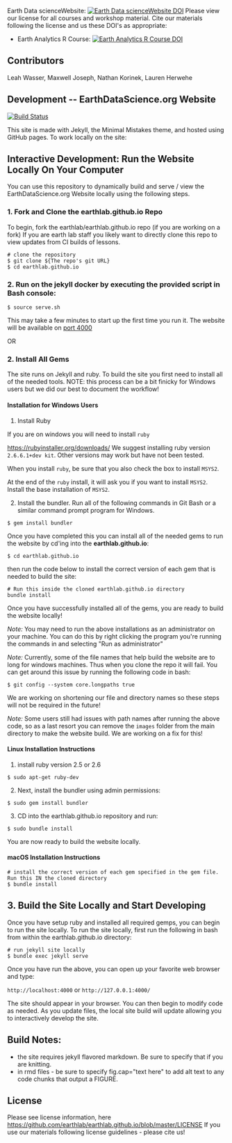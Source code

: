 

Earth Data scienceWebsite: [![Earth Data scienceWebsite DOI](https://zenodo.org/badge/62253359.svg)](https://zenodo.org/badge/latestdoi/62253359)
Please view our license for all courses and workshop material. Cite our materials following the license and us these DOI's as appropriate:
* Earth Analytics R Course: [![Earth Analytics R Course DOI](https://zenodo.org/badge/143348761.svg)](https://zenodo.org/badge/latestdoi/143348761)

## Contributors
Leah Wasser, Maxwell Joseph, Nathan Korinek, Lauren Herwehe

## Development -- EarthDataScience.org Website

[![Build Status](https://travis-ci.org/earthlab/earthlab.github.io.svg?branch=master)](https://travis-ci.org/earthlab/earthlab.github.io)

This site is made with Jekyll, the Minimal Mistakes theme, and hosted using
GitHub pages. To work locally on the site:


## Interactive Development: Run the Website Locally On Your Computer

You can use this repository to dynamically build and serve / view the EarthDataScience.org
Website locally using the following steps.

### 1. Fork and Clone the earthlab.github.io Repo

To begin, fork the earthlab/earthlab.github.io repo (if you are working on a fork)
If you are earth lab staff you likely want to directly clone this repo to view
updates from CI builds of lessons.

```
# clone the repository
$ git clone ${The repo's git URL}
$ cd earthlab.github.io
```

### 2. Run on the jekyll docker by executing the provided script in Bash console:

```
$ source serve.sh
```
This may take a few minutes to start up the first time you run it. The website will be available on [port 4000](http://localhost:4000)

OR

### 2. Install All Gems

The site runs on Jekyll and ruby. To build the site you first need to install
all of the needed tools. NOTE: this process can be a bit finicky for Windows
users but we did our best to document the workflow!

#### Installation for Windows Users

1. Install Ruby

If you are on windows you will need to install `ruby`

https://rubyinstaller.org/downloads/
We suggest installing ruby version `2.6.6.1+dev kit`. Other versions
may work but have not been tested.

When you install `ruby`, be sure that you also check the box to install `MSYS2`.

At the end of the `ruby` install, it will ask you if you want to install `MSYS2`.
Install the base installation of `MSYS2`.

2. Install the bundler. Run all of the following commands in Git Bash or a similar
command prompt program for Windows.

`$ gem install bundler`

Once you have completed this you can install all of the needed gems to run the
website by cd'ing into the **earthlab.github.io**:

`$ cd earthlab.github.io`

then run the code below to install the correct version of each gem that is needed
to build the site:

```
# Run this inside the cloned earthlab.github.io directory
bundle install
```

Once you have successfully installed all of the gems, you are ready to
build the website locally!

*Note:* You may need to run the above installations as an administrator on your
machine. You can do this by right clicking the program you're running the commands in
and selecting "Run as administrator"

*Note:* Currently, some of the file names that help build the website are to long
for windows machines. Thus when you clone the repo it will fail. You can get
around this issue by running the following code in bash:

```
$ git config --system core.longpaths true
```

We are working on shortening our file and directory names so these steps will not
be required in the future!

*Note:* Some users still had issues with path names after running the above code,
so as a last resort you can remove the `images` folder from the main directory
to make the website build. We are working on a fix for this!

#### Linux Installation Instructions

1. install ruby version 2.5 or 2.6

`$ sudo apt-get ruby-dev`

2. Next, install the bundler using admin permissions:

`$ sudo gem install bundler`

3. CD into the earthlab.github.io repository and run:

`$ sudo bundle install`

You are now ready to build the website locally.

####  macOS Installation Instructions

```
# install the correct version of each gem specified in the gem file. Run this IN the cloned directory
$ bundle install
```

## 3. Build the Site Locally and Start Developing

Once you have setup ruby and installed all required gemps, you can begin to
run the site locally. To run the site locally, first run the following in bash
from within the earthlab.github.io directory:

```
# run jekyll site locally
$ bundle exec jekyll serve
```

Once you have run the above, you can open up your favorite web browser and type:

`http://localhost:4000` or `http://127.0.0.1:4000/`

The site should appear in your browser. You can then begin to modify code as
needed. As you update files, the local site build will update allowing you
to interactively develop the site.



## Build Notes:

* the site requires jekyll flavored markdown. Be sure to specify that if you are knitting.
* in rmd files - be sure to specify fig.cap="text here" to add alt text to any code chunks that output a FIGURE.


## License

Please see license information, here https://github.com/earthlab/earthlab.github.io/blob/master/LICENSE
If you use our materials following license guidelines - please cite us!
